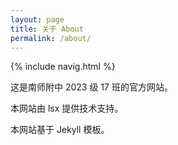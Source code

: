 ```yaml
---
layout: page
title: 关于 About
permalink: /about/
---
```


{% include navig.html %}

这是南师附中 2023 级 17 班的官方网站。

本网站由 lsx 提供技术支持。

本网站基于 Jekyll 模板。
